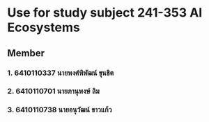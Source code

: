 # Use for study subject 241-353 AI Ecosystems

## Member
### 1. 6410110337 นายพงศ์พิพัฒน์ ขุนชิต
### 2. 6410110701 นายภานุพงษ์ ลิม
### 3. 6410110738 นายอนุวัฒน์ ขาวแก้ว